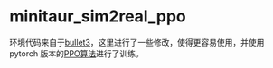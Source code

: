# minitaur_sim2real_ppo
环境代码来自于[bullet3](https://github.com/chillybird/bullet3/tree/master/examples/pybullet/gym/pybullet_envs/minitaur)，这里进行了一些修改，使得更容易使用，并使用 pytorch 版本的[PPO算法](https://github.com/chillybird/PPO-PyTorch)进行了训练。

